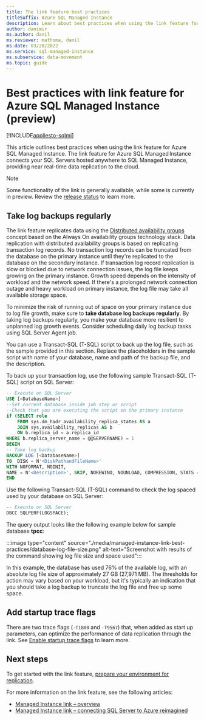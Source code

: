 ```yaml
---
title: The link feature best practices
titleSuffix: Azure SQL Managed Instance
description: Learn about best practices when using the link feature for Azure SQL Managed Instance.
author: danimir
ms.author: danil
ms.reviewer: mathoma, danil
ms.date: 03/28/2022
ms.service: sql-managed-instance
ms.subservice: data-movement
ms.topic: guide
---
```

# Best practices with link feature for Azure SQL Managed Instance (preview)
[!INCLUDE[appliesto-sqlmi](../includes/appliesto-sqlmi.md)]

This article outlines best practices when using the link feature for Azure SQL Managed Instance. The link feature for Azure SQL Managed Instance connects your SQL Servers hosted anywhere to SQL Managed Instance, providing near real-time data replication to the cloud. 

> [!NOTE]
> Some functionality of the link is generally available, while some is currently in preview. Review the [release status](managed-instance-link-feature-overview.md#release-status) to learn more. 

## Take log backups regularly

The link feature replicates data using the [Distributed availability groups](/sql/database-engine/availability-groups/windows/distributed-availability-groups) concept based on the Always On availability groups technology stack. Data replication with distributed availability groups is based on replicating transaction log records. No transaction log records can be truncated from the database on the primary instance until they're replicated to the database on the secondary instance. If transaction log record replication is slow or blocked due to network connection issues, the log file keeps growing on the primary instance. Growth speed depends on the intensity of workload and the network speed. If there's a prolonged network connection outage and heavy workload on primary instance, the log file may take all available storage space.

To minimize the risk of running out of space on your primary instance due to log file growth, make sure to **take database log backups regularly**. By taking log backups regularly, you make your database more resilient to unplanned log growth events. Consider scheduling daily log backup tasks using SQL Server Agent job.

You can use a Transact-SQL (T-SQL) script to back up the log file, such as the sample provided in this section. Replace the placeholders in the sample script with name of your database, name and path of the backup file, and the description.

To back up your transaction log, use the following sample Transact-SQL (T-SQL) script on SQL Server: 

```sql
-- Execute on SQL Server
USE [<DatabaseName>]
--Set current database inside job step or script
--Check that you are executing the script on the primary instance
if (SELECT role
	FROM sys.dm_hadr_availability_replica_states AS a
    JOIN sys.availability_replicas AS b
    ON b.replica_id = a.replica_id
WHERE b.replica_server_name = @@SERVERNAME) = 1
BEGIN
-- Take log backup
BACKUP LOG [<DatabaseName>]
TO  DISK = N'<DiskPathandFileName>'
WITH NOFORMAT, NOINIT,
NAME = N'<Description>', SKIP, NOREWIND, NOUNLOAD, COMPRESSION, STATS = 1
END
```

Use the following Transact-SQL (T-SQL) command to check the log spaced used by your database on SQL Server: 

```sql
-- Execute on SQL Server
DBCC SQLPERF(LOGSPACE); 
```

The query output looks like the following example below for sample database **tpcc**:

:::image type="content" source="./media/managed-instance-link-best-practices/database-log-file-size.png" alt-text="Screenshot with results of the command showing log file size and space used":::

In this example, the database has used 76% of the available log, with an absolute log file size of approximately 27 GB (27,971 MB). The thresholds for action may vary based on your workload, but it's typically an indication that you should take a log backup to truncate the log file and free up some space. 

## Add startup trace flags

There are two trace flags (`-T1800` and `-T9567`) that, when added as start up parameters, can optimize the performance of data replication through the link. See [Enable startup trace flags](managed-instance-link-preparation.md#enable-startup-trace-flags) to learn more. 

## Next steps

To get started with the link feature, [prepare your environment for replication](managed-instance-link-preparation.md). 

For more information on the link feature, see the following articles:

- [Managed Instance link – overview](managed-instance-link-feature-overview.md)
- [Managed Instance link – connecting SQL Server to Azure reimagined](https://aka.ms/mi-link-techblog)

